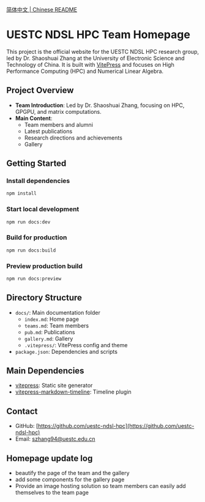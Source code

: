 [简体中文 | Chinese README](./README_zh.md)

# UESTC NDSL HPC Team Homepage

This project is the official website for the UESTC NDSL HPC research group, led by Dr. Shaoshuai Zhang at the University of Electronic Science and Technology of China. It is built with [VitePress](https://vitepress.dev/) and focuses on High Performance Computing (HPC) and Numerical Linear Algebra.

## Project Overview

- **Team Introduction**: Led by Dr. Shaoshuai Zhang, focusing on HPC, GPGPU, and matrix computations.
- **Main Content**:
  - Team members and alumni
  - Latest publications
  - Research directions and achievements
  - Gallery

## Getting Started

### Install dependencies

```bash
npm install
```

### Start local development

```bash
npm run docs:dev
```

### Build for production

```bash
npm run docs:build
```

### Preview production build

```bash
npm run docs:preview
```

## Directory Structure

- `docs/`: Main documentation folder
  - `index.md`: Home page
  - `teams.md`: Team members
  - `pub.md`: Publications
  - `gallery.md`: Gallery
  - `.vitepress/`: VitePress config and theme
- `package.json`: Dependencies and scripts

## Main Dependencies

- [vitepress](https://vitepress.dev/): Static site generator
- [vitepress-markdown-timeline](https://www.npmjs.com/package/vitepress-markdown-timeline): Timeline plugin

## Contact

- GitHub: [https://github.com/uestc-ndsl-hpc](https://github.com/uestc-ndsl-hpc)
- Email: szhang94@uestc.edu.cn

## Homepage update log

- beautify the page of the team and the gallery
- add some components for the gallery page
- Provide an image hosting solution so team members can easily add themselves to the team page